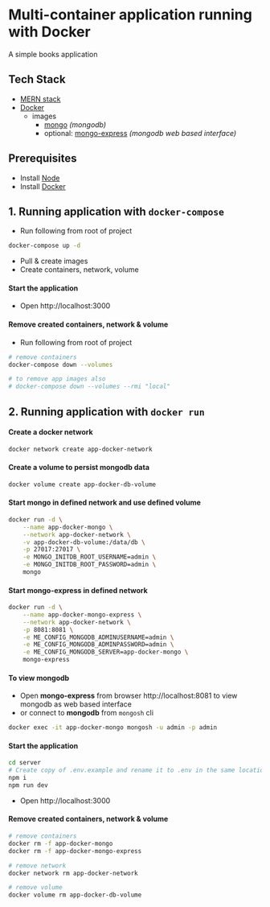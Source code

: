 # Multi-container application running with Docker

A simple books application

## Tech Stack

- [MERN stack](https://www.mongodb.com/mern-stack)
- [Docker](https://www.docker.com/)
  - images
    - [mongo](https://hub.docker.com/_/mongo) _(mongodb)_
    - optional: [mongo-express](https://hub.docker.com/_/mongo-express) _(mongodb web based interface)_

## Prerequisites

- Install [Node](https://nodejs.org/en/download/)
- Install [Docker](https://docs.docker.com/desktop/)

## 1. Running application with `docker-compose`

- Run following from root of project

```bash
docker-compose up -d
```

- Pull & create images
- Create containers, network, volume

#### Start the application

- Open http://localhost:3000

#### Remove created containers, network & volume

- Run following from root of project

```bash
# remove containers
docker-compose down --volumes

# to remove app images also
# docker-compose down --volumes --rmi "local"
```

## 2. Running application with `docker run`

#### Create a docker network

```bash
docker network create app-docker-network
```

#### Create a volume to persist mongodb data

```bash
docker volume create app-docker-db-volume
```

#### Start mongo in defined network and use defined volume

```bash
docker run -d \
    --name app-docker-mongo \
    --network app-docker-network \
    -v app-docker-db-volume:/data/db \
    -p 27017:27017 \
    -e MONGO_INITDB_ROOT_USERNAME=admin \
    -e MONGO_INITDB_ROOT_PASSWORD=admin \
    mongo
```

#### Start mongo-express in defined network

```bash
docker run -d \
    --name app-docker-mongo-express \
    --network app-docker-network \
    -p 8081:8081 \
    -e ME_CONFIG_MONGODB_ADMINUSERNAME=admin \
    -e ME_CONFIG_MONGODB_ADMINPASSWORD=admin \
    -e ME_CONFIG_MONGODB_SERVER=app-docker-mongo \
    mongo-express
```

#### To view mongodb

- Open **mongo-express** from browser http://localhost:8081 to view mongodb as web based interface
- or connect to **mongodb** from `mongosh` cli

```bash
docker exec -it app-docker-mongo mongosh -u admin -p admin
```

#### Start the application

```bash
cd server
# Create copy of .env.example and rename it to .env in the same location
npm i
npm run dev
```

- Open http://localhost:3000

#### Remove created containers, network & volume

```bash
# remove containers
docker rm -f app-docker-mongo
docker rm -f app-docker-mongo-express

# remove network
docker network rm app-docker-network

# remove volume
docker volume rm app-docker-db-volume
```
